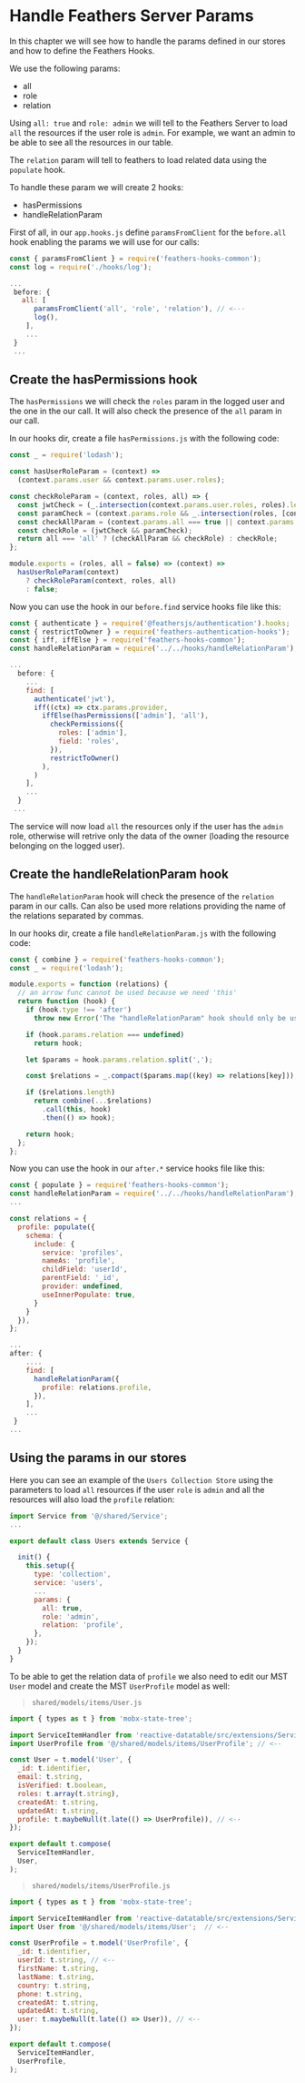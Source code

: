# Handle Feathers Server Params

In this chapter we will see how to handle the params defined in our stores and how to define the Feathers Hooks.

We use the following params:

* all
* role
* relation

Using `all: true` and `role: admin` we will tell to the Feathers Server to load `all` the resources if the user role is `admin`. For example, we want an admin to be able to see all the resources in our table.

The `relation` param will tell to feathers to load related data using the `populate` hook.

To handle these param we will create 2 hooks:

* hasPermissions
* handleRelationParam

First of all, in our `app.hooks.js` define `paramsFromClient` for the `before.all` hook enabling the params we will use for our calls:

```javascript
const { paramsFromClient } = require('feathers-hooks-common');
const log = require('./hooks/log');

...
 before: {
   all: [
      paramsFromClient('all', 'role', 'relation'), // <---
      log(),
    ],
    ...
 }
 ...
```

## Create the hasPermissions hook

The `hasPermissions` we will check the `roles` param in the logged user and the one in the our call. It will also check the presence of the `all` param in our call.

In our hooks dir, create a file `hasPermissions.js` with the following code:

```javascript
const _ = require('lodash');

const hasUserRoleParam = (context) =>
  (context.params.user && context.params.user.roles);

const checkRoleParam = (context, roles, all) => {
  const jwtCheck = (_.intersection(context.params.user.roles, roles).length !== 0);
  const paramCheck = (context.params.role && _.intersection(roles, [context.params.role]).length) ? true : false;
  const checkAllParam = (context.params.all === true || context.params.all === 'true');
  const checkRole = (jwtCheck && paramCheck);
  return all === 'all' ? (checkAllParam && checkRole) : checkRole;
};

module.exports = (roles, all = false) => (context) =>
  hasUserRoleParam(context)
    ? checkRoleParam(context, roles, all)
    : false;

```

Now you can use the hook in our `before.find` service hooks file like this:

```javascript
const { authenticate } = require('@feathersjs/authentication').hooks;
const { restrictToOwner } = require('feathers-authentication-hooks');
const { iff, iffElse } = require('feathers-hooks-common');
const handleRelationParam = require('../../hooks/handleRelationParam');

...
  before: {
    ...
    find: [
      authenticate('jwt'),
      iff((ctx) => ctx.params.provider,
        iffElse(hasPermissions(['admin'], 'all'),
          checkPermissions({
            roles: ['admin'],
            field: 'roles',
          }),
          restrictToOwner()
        ),
      )
    ],
    ...
  }
 ...
```

The service will now load `all` the resources only if the user has the `admin` role, otherwise will retrive only the data of the owner (loading the resource belonging on the logged user).

## Create the handleRelationParam hook

The `handleRelationParam` hook will check the presence of the `relation` param in our calls. Can also be used more relations providing the name of the relations separated by commas.

In our hooks dir, create a file `handleRelationParam.js` with the following code:

```javascript
const { combine } = require('feathers-hooks-common');
const _ = require('lodash');

module.exports = function (relations) {
  // an arrow func cannot be used because we need 'this'
  return function (hook) {
    if (hook.type !== 'after')
      throw new Error('The "handleRelationParam" hook should only be used as a "after" hook.');

    if (hook.params.relation === undefined)
      return hook;

    let $params = hook.params.relation.split(',');

    const $relations = _.compact($params.map((key) => relations[key]));

    if ($relations.length)
      return combine(...$relations)
        .call(this, hook)
        .then(() => hook);

    return hook;
  };
};
```

Now you can use the hook in our `after.*` service hooks file like this:

```javascript
const { populate } = require('feathers-hooks-common');
const handleRelationParam = require('../../hooks/handleRelationParam');
...

const relations = {
  profile: populate({
    schema: {
      include: {
        service: 'profiles',
        nameAs: 'profile',
        childField: 'userId',
        parentField: '_id',
        provider: undefined,
        useInnerPopulate: true,
      }
    }
  }),
};

...
after: {
	....
	find: [
      handleRelationParam({
        profile: relations.profile,
      }),
    ],
    ...
 }
...
```

## Using the params in our stores

Here you can see an example of the `Users Collection Store` using the parameters to load `all` resources if the user `role` is `admin` and all the resources will also load the `profile` relation:

```javascript
import Service from '@/shared/Service';
...

export default class Users extends Service {

  init() {
    this.setup({
      type: 'collection',
      service: 'users',
      ...
      params: {
        all: true,
        role: 'admin',
        relation: 'profile',
      },
    });
  }
}

``` 

To be able to get the relation data of `profile` we also need to edit our MST `User` model and create the MST `UserProfile` model as well:

> `shared/models/items/User.js`

```javascript
import { types as t } from 'mobx-state-tree';

import ServiceItemHandler from 'reactive-datatable/src/extensions/ServiceItemHandler';
import UserProfile from '@/shared/models/items/UserProfile'; // <--

const User = t.model('User', {
  _id: t.identifier,
  email: t.string,
  isVerified: t.boolean,
  roles: t.array(t.string),
  createdAt: t.string,
  updatedAt: t.string,
  profile: t.maybeNull(t.late(() => UserProfile)), // <--
});

export default t.compose(
  ServiceItemHandler,
  User,
);
```

> `shared/models/items/UserProfile.js`

```javascript
import { types as t } from 'mobx-state-tree';

import ServiceItemHandler from 'reactive-datatable/src/extensions/ServiceItemHandler';
import User from '@/shared/models/items/User';  // <--

const UserProfile = t.model('UserProfile', {
  _id: t.identifier,
  userId: t.string, // <--
  firstName: t.string,
  lastName: t.string,
  country: t.string,
  phone: t.string,
  createdAt: t.string,
  updatedAt: t.string,
  user: t.maybeNull(t.late(() => User)), // <--
});

export default t.compose(
  ServiceItemHandler,
  UserProfile,
);
```
